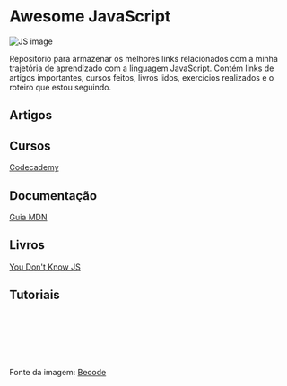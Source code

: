 # Awesome JavaScript
 
![JS image](https://d2tycqyw09ngo1.cloudfront.net/be-content/uploads/2016/10/24122819/Por-que-usar-JavaScript.gif)  

Repositório para armazenar os melhores links relacionados com a minha trajetória de aprendizado com a linguagem JavaScript. Contém links de artigos importantes, cursos feitos, livros lidos, exercícios realizados e o roteiro que estou seguindo. 


## Artigos


## Cursos
[Codecademy](https://www.codecademy.com/tracks/javascript)


## Documentação
[Guia MDN](https://developer.mozilla.org/pt-BR/docs/Web/JavaScript)


## Livros
[You Don't Know JS](https://github.com/cezaraugusto/You-Dont-Know-JS)


## Tutoriais  
  
  
  
  
  
      

<br>
<br>
<br>
<br>
<br>

Fonte da imagem: [Becode](https://becode.com.br/javascript-para-iniciantes-origens-o-que-e-para-que-serve/)
